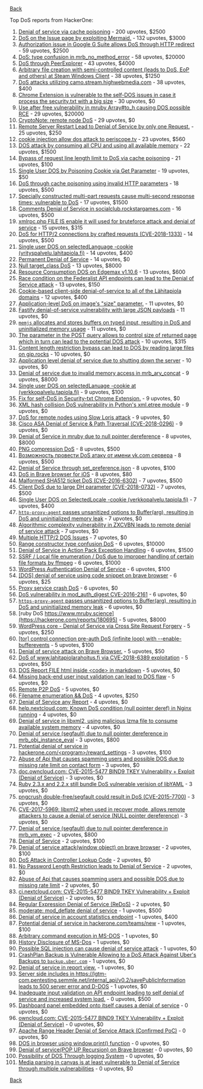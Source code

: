 [Back](../README.md)

Top DoS reports from HackerOne:

1. [Denial of service via cache poisoning](https://hackerone.com/reports/409370) - 200 upvotes, $2500
2. [DoS on the Issue page by exploiting Mermaid.](https://hackerone.com/reports/470067) - 132 upvotes, $3000
3. [Authorization issue in Google G Suite allows DoS through HTTP redirect](https://hackerone.com/reports/191196) - 59 upvotes, $2500
4. [DoS: type confusion in mrb_no_method_error](https://hackerone.com/reports/181871) - 58 upvotes, $20000
5. [DoS through PeerExplorer](https://hackerone.com/reports/363636) - 43 upvotes, $4000
6. [Arbitrary file creation with semi-controlled content (leads to DoS, EoP and others) at Steam Windows Client](https://hackerone.com/reports/682774) - 38 upvotes, $1250
7. [DoS attacks utilizing camo.stream.highwebmedia.com](https://hackerone.com/reports/507525) - 38 upvotes, $400
8. [Chrome Extension is vulnerable to the self-DOS issues in case it process the security.txt with a big size](https://hackerone.com/reports/290955) - 30 upvotes, $0
9. [Use after free vulnerability in mruby Array#to_h causing DOS possible RCE](https://hackerone.com/reports/181321) - 29 upvotes, $20000
10. [CryptoNote: remote node DoS](https://hackerone.com/reports/506595) - 29 upvotes, $0
11. [Remote Server Restart Lead to Denial of Service by only one Request.](https://hackerone.com/reports/114698) - 25 upvotes, $250
12. [cookie injection allow dos attack to periscope.tv](https://hackerone.com/reports/583819) - 23 upvotes, $560
13. [DOS attack by consuming all CPU and using all available memory](https://hackerone.com/reports/479144) - 22 upvotes, $1500
14. [Bypass of request line length limit to DoS via cache poisoning](https://hackerone.com/reports/350847) - 21 upvotes, $100
15. [Single User DOS by Poisoning Cookie via Get Parameter](https://hackerone.com/reports/416966) - 19 upvotes, $50
16. [DoS through cache poisoning using invalid HTTP parameters](https://hackerone.com/reports/326639) - 18 upvotes, $500
17. [Specially constructed multi-part requests cause multi-second response times; vulnerable to DoS](https://hackerone.com/reports/431561) - 17 upvotes, $1500
18. [Comments Denial of Service in socialclub.rockstargames.com](https://hackerone.com/reports/214370) - 16 upvotes, $500
19. [xmlrpc.php FILE IS enable it will used for bruteforce attack and denial of service](https://hackerone.com/reports/325040) - 15 upvotes, $315
20. [DoS for HTTP/2 connections by crafted requests (CVE-2018-1333)](https://hackerone.com/reports/384839) - 14 upvotes, $500
21. [Single user DOS on selectedLanguage -cookie (yrityspalvelu.lahitapiola.fi)](https://hackerone.com/reports/201723) - 14 upvotes, $400
22. [Permanent Denial of Service](https://hackerone.com/reports/5534) - 14 upvotes, $0
23. [Null target_class DoS](https://hackerone.com/reports/183405) - 13 upvotes, $8000
24. [Resource Consumption DOS on Edgemax v1.10.6](https://hackerone.com/reports/406614) - 13 upvotes, $600
25. [Race condition on the Federalist API endpoints can lead to the Denial of Service attack](https://hackerone.com/reports/249319) - 13 upvotes, $150
26. [Cookie-based client-side denial-of-service to all of the Lähitapiola domains](https://hackerone.com/reports/129001) - 12 upvotes, $400
27. [Application-level DoS on image's "size" parameter.](https://hackerone.com/reports/247700) - 11 upvotes, $0
28. [Fastify denial-of-service vulnerability with large JSON payloads](https://hackerone.com/reports/303632) - 11 upvotes, $0
29. [`memjs` allocates and stores buffers on typed input, resulting in DoS and uninitialized memory usage](https://hackerone.com/reports/319809) - 11 upvotes, $0
30. [The parameter in the POST query allows to control size of returned page which in turn can lead to the potential DOS attack](https://hackerone.com/reports/300391) - 10 upvotes, $315
31. [Content length restriction bypass can lead to DOS by reading large files on gip.rocks](https://hackerone.com/reports/203388) - 10 upvotes, $0
32. [Application level denial of service due to shutting down the server](https://hackerone.com/reports/627376) - 10 upvotes, $0
33. [Denial of service due to invalid memory access in mrb_ary_concat](https://hackerone.com/reports/184712) - 9 upvotes, $8000
34. [Single user DOS on selectedLanuage -cookie at (verkkopalvelu.tapiola.fi)](https://hackerone.com/reports/212523) - 9 upvotes, $100
35. [Fix for self-DoS in Security-txt Chrome Extension.](https://hackerone.com/reports/299460) - 9 upvotes, $0
36. [XML hash collision DoS vulnerability in Python's xml.etree module](https://hackerone.com/reports/412673) - 9 upvotes, $0
37. [DoS for remote nodes using Slow Loris attack](https://hackerone.com/reports/416494) - 9 upvotes, $0
38. [Cisco ASA Denial of Service & Path Traversal (CVE-2018-0296)](https://hackerone.com/reports/378698) - 9 upvotes, $0
39. [Denial of Service in mruby due to null pointer dereference](https://hackerone.com/reports/181232) - 8 upvotes, $8000
40. [PNG compression DoS](https://hackerone.com/reports/454) - 8 upvotes, $500
41. [Возможность провести DoS атаку от имени vk.com сервера](https://hackerone.com/reports/183352) - 8 upvotes, $500
42. [Denial of Service through set_preference.json](https://hackerone.com/reports/166682) - 8 upvotes, $100
43. [DoS in Brave browser for iOS](https://hackerone.com/reports/357665) - 8 upvotes, $80
44. [Malformed SHA512 ticket DoS (CVE-2016-6302)](https://hackerone.com/reports/221787) - 7 upvotes, $500
45. [Client DoS due to large DH parameter (CVE-2018-0732)](https://hackerone.com/reports/364964) - 7 upvotes, $500
46. [Single User DOS on SelectedLocale -cookie (verkkopalvelu.tapiola.fi)](https://hackerone.com/reports/212508) - 7 upvotes, $400
47. [`http-proxy-agent` passes unsanitized options to Buffer(arg), resulting in DoS and uninitialized memory leak](https://hackerone.com/reports/321631) - 7 upvotes, $0
48. [Algorithmic complexity vulnerability in ZXCVBN leads to remote denial of service attack](https://hackerone.com/reports/542897) - 7 upvotes, $0
49. [Multiple HTTP/2 DOS Issues](https://hackerone.com/reports/589739) - 7 upvotes, $0
50. [Range constructor type confusion DoS](https://hackerone.com/reports/181910) - 6 upvotes, $10000
51. [Denial of Service in Action Pack Exception Handling](https://hackerone.com/reports/42797) - 6 upvotes, $1500
52. [SSRF / Local file enumeration / DoS due to improper handling of certain file formats by ffmpeg](https://hackerone.com/reports/115978) - 6 upvotes, $1000
53. [WordPress Authentication Denial of Service](https://hackerone.com/reports/163307) - 6 upvotes, $100
54. [[DOS] denial of service using code snippet on brave browser](https://hackerone.com/reports/181558) - 6 upvotes, $25
55. [Proxy service crash DoS](https://hackerone.com/reports/13652) - 6 upvotes, $0
56. [DoS vulnerability in mod_auth_digest CVE-2016-2161](https://hackerone.com/reports/194065) - 6 upvotes, $0
57. [`https-proxy-agent` passes unsanitized options to Buffer(arg), resulting in DoS and uninitialized memory leak](https://hackerone.com/reports/319532) - 6 upvotes, $0
58. [ruby DoS https://www.mruby.science](https://hackerone.com/reports/180695) - 5 upvotes, $8000
59. [WordPress core - Denial of Service via Cross Site Request Forgery](https://hackerone.com/reports/153093) - 5 upvotes, $250
60. [[tor] control connection pre-auth DoS (infinite loop) with --enable-bufferevents](https://hackerone.com/reports/113424) - 5 upvotes, $100
61. [Denial of service attack on Brave Browser.](https://hackerone.com/reports/176066) - 5 upvotes, $50
62. [DoS of www.lahitapiolarahoitus.fi via CVE-2018-6389 exploitation](https://hackerone.com/reports/335177) - 5 upvotes, $50
63. [DOS Report FILE html inside \<code\> in markdown](https://hackerone.com/reports/127827) - 5 upvotes, $0
64. [Missing back-end user input validation can lead to DOS flaw](https://hackerone.com/reports/361337) - 5 upvotes, $0
65. [Remote P2P DoS](https://hackerone.com/reports/592200) - 5 upvotes, $0
66. [Filename enumeration && DoS](https://hackerone.com/reports/174524) - 4 upvotes, $250
67. [Denial of Service any Report](https://hackerone.com/reports/118663) - 4 upvotes, $0
68. [help.nextcloud.com: Known DoS condition (null pointer deref) in Nginx running](https://hackerone.com/reports/145409) - 4 upvotes, $0
69. [Denial of service in libxml2, using malicious lzma file to consume available system memory](https://hackerone.com/reports/270059) - 4 upvotes, $0
70. [Denial of service (segfault) due to null pointer dereference in mrb_obj_instance_eval](https://hackerone.com/reports/202582) - 3 upvotes, $800
71. [Potential denial of service in hackerone.com/\<program\>/reward_settings](https://hackerone.com/reports/63865) - 3 upvotes, $100
72. [Abuse of Api that causes spamming users and possible DOS due to missing rate limit on contact form](https://hackerone.com/reports/223542) - 3 upvotes, $0
73. [doc.owncloud.com: CVE-2015-5477 BIND9 TKEY Vulnerability + Exploit (Denial of Service)](https://hackerone.com/reports/217381) - 3 upvotes, $0
74. [Ruby 2.3.x and 2.2.x still bundle DoS vulnerable verision of libYAML](https://hackerone.com/reports/235842) - 3 upvotes, $0
75. [pngcrush double-free/segfault could result in DoS (CVE-2015-7700)](https://hackerone.com/reports/93546) - 3 upvotes, $0
76. [CVE-2017-5969: libxml2 when used in recover mode, allows remote attackers to cause a denial of service (NULL pointer dereference)](https://hackerone.com/reports/262665) - 3 upvotes, $0
77. [Denial of service (segfault) due to null pointer dereference in mrb_vm_exec](https://hackerone.com/reports/202584) - 2 upvotes, $800
78. [Denial of Service](https://hackerone.com/reports/17785) - 2 upvotes, $100
79. [Denial of service attack(window object) on brave browser](https://hackerone.com/reports/176197) - 2 upvotes, $100
80. [DoS Attack in Controller Lookup Code](https://hackerone.com/reports/83962) - 2 upvotes, $0
81. [No Password Length Restriction leads to Denial of Service](https://hackerone.com/reports/223854) - 2 upvotes, $0
82. [Abuse of Api that causes spamming users and possible DOS due to missing rate limit](https://hackerone.com/reports/223557) - 2 upvotes, $0
83. [ci.nextcloud.com: CVE-2015-5477 BIND9 TKEY Vulnerability + Exploit (Denial of Service)](https://hackerone.com/reports/237860) - 2 upvotes, $0
84. [Regular Expression Denial of Service (ReDoS)](https://hackerone.com/reports/317548) - 2 upvotes, $0
85. [moderate: mod_deflate denial of service](https://hackerone.com/reports/20861) - 1 upvotes, $500
86. [Denial of service in account statistics endpoint](https://hackerone.com/reports/136221) - 1 upvotes, $400
87. [Potential denial of service in hackerone.com/teams/new](https://hackerone.com/reports/13748) - 1 upvotes, $100
88. [Arbitrary command execution in MS-DOS](https://hackerone.com/reports/5499) - 1 upvotes, $0
89. [History Disclosure of MS-Dos](https://hackerone.com/reports/5549) - 1 upvotes, $0
90. [Possible SQL injection can cause denial of service attack](https://hackerone.com/reports/123660) - 1 upvotes, $0
91. [CrashPlan Backup is Vulnerable Allowing to a DoS Attack Against Uber's Backups to ```backup.uber.com```](https://hackerone.com/reports/131560) - 1 upvotes, $0
92. [Denial of service in report view.](https://hackerone.com/reports/140720) - 1 upvotes, $0
93. [Server side includes in https://lgtm-com.pentesting.semmle.net/internal_api/v0.2/savePublicInformation leads to 500 server error and D-DOS](https://hackerone.com/reports/413655) - 1 upvotes, $0
94. [Inadequate input validation on API endpoint leading to self denial of service and increased system load.](https://hackerone.com/reports/90912) - 0 upvotes, $500
95. [Dashboard panel embedded onto itself causes a denial of service](https://hackerone.com/reports/85011) - 0 upvotes, $0
96. [owncloud.com: CVE-2015-5477 BIND9 TKEY Vulnerability + Exploit (Denial of Service)](https://hackerone.com/reports/89097) - 0 upvotes, $0
97. [Apache Range Header Denial of Service Attack (Confirmed PoC)](https://hackerone.com/reports/88904) - 0 upvotes, $0
98. [DOS in browser using window.print() function](https://hackerone.com/reports/176364) - 0 upvotes, $0
99. [Denial of service(POP UP Recursion) on Brave browser](https://hackerone.com/reports/179248) - 0 upvotes, $0
100. [Possibility of DOS Through logging System](https://hackerone.com/reports/242489) - 0 upvotes, $0
101. [Media parsing in canvas is at least vulnerable to Denial of Service through multiple vulnerabilities](https://hackerone.com/reports/315037) - 0 upvotes, $0


[Back](../README.md)